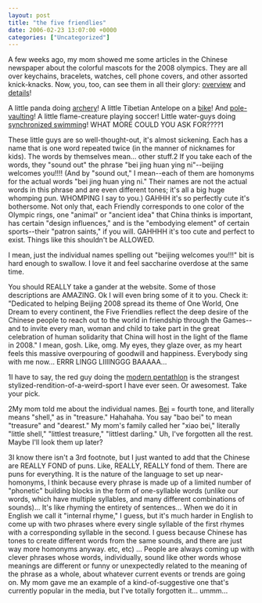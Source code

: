 ```yaml
---
layout: post
title: "the five friendlies"
date: 2006-02-23 13:07:00 +0000
categories: ["Uncategorized"]
---
```


A few weeks ago, my mom showed me some articles in the Chinese newspaper about the colorful mascots for the 2008 olympics. They are all over keychains, bracelets, watches, cell phone covers, and other assorted knick-knacks. Now, you, too, can see them in all their glory: [overview](http://en.beijing2008.com/37/03/column211990337.shtml) and [details](http://en.beijing2008.com/80/05/article211990580.shtml)!

A little panda doing [archery](http://en.beijing2008.com/46/05/article211990546.shtml)! A little Tibetian Antelope on a [bike](http://en.beijing2008.com/86/04/article211990486.shtml)! And [pole-vaulting](http://en.beijing2008.com/52/05/article211990552.shtml)! A little flame-creature playing soccer! Little water-guys doing [synchronized swimming](http://en.beijing2008.com/87/04/article211990487.shtml)! WHAT MORE COULD YOU ASK FOR????1

These little guys are so well-thought-out, it's almost sickening. Each has a name that is one word repeated twice (in the manner of nicknames for kids). The words by themselves mean... other stuff.2 If you take each of the words, they "sound out" the phrase "bei jing huan ying ni"--beijing welcomes you!!!! (And by "sound out," I mean--each of them are homonyms for the actual words "bei jing huan ying ni." Their names are not the actual words in this phrase and are even different tones; it's all a big huge whomping pun. WHOMPING I say to you.) GAHHH it's so perfectly cute it's bothersome. Not only that, each Friendly corresponds to one color of the Olympic rings, one "animal" or "ancient idea" that China thinks is important, has certain "design influences," and is the "embodying element" of certain sports--their "patron saints," if you will. GAHHHH it's too cute and perfect to exist. Things like this shouldn't be ALLOWED. 

I mean, just the individual names spelling out "beijing welcomes you!!!" bit is hard enough to swallow. I love it and feel saccharine overdose at the same time.

You should REALLY take a gander at the website. Some of those descriptions are AMAZING. Ok I will even bring some of it to you. Check it: "Dedicated to helping Beijing 2008 spread its theme of One World, One Dream to every continent, the Five Friendlies reflect the deep desire of the Chinese people to reach out to the world in friendship through the Games--and to invite every man, woman and child to take part in the great celebration of human solidarity that China will host in the light of the flame in 2008." I mean, gosh. Like, omg. My eyes, they glaze over, as my heart feels this massive overpouring of goodwill and happiness. Everybody sing with me now... ERRR LINGG LIIIINGGG BAAAAA... 

1I have to say, the red guy doing the [modern pentathlon](http://en.beijing2008.com/58/05/article211990558.shtml) is the strangest stylized-rendition-of-a-weird-sport I have ever seen. Or awesomest. Take your pick.

2My mom told me about the individual names.
[Bei](http://zhongwen.com/d/168/x169.htm) = fourth tone, and literally means "shell," as in "treasure." Hahahaha. You say "bao bei" to mean "treasure" and "dearest." My mom's family called her "xiao bei," literally "little shell," "littlest treasure," "littlest darling." 
Uh, I've forgotten all the rest. Maybe I'll look them up later?

3I know there isn't a 3rd footnote, but I just wanted to add that the Chinese are REALLY FOND of puns. Like, REALLY, REALLY fond of them. There are puns for everything. It is the nature of the language to set up near-homonyms, I think because every phrase is made up of a limited number of "phonetic" building blocks in the form of one-syllable words (unlike our words, which have multiple syllables, and many different combinations of sounds)... It's like rhyming the entirety of sentences... When we do it in English we call it "internal rhyme," I guess, but it's much harder in English to come up with two phrases where every single syllable of the first rhymes with a corresponding syllable in the second. I guess because Chinese has tones to create different words from the same sounds, and there are just way more homonyms anyway. etc, etc) ... People are always coming up with clever phrases whose words, individually, sound like other words whose meanings are different or funny or unexpectedly related to the meaning of the phrase as a whole, about whatever current events or trends are going on. My mom gave me an example of a kind-of-suggestive one that's currently popular in the media, but I've totally forgotten it... ummm...